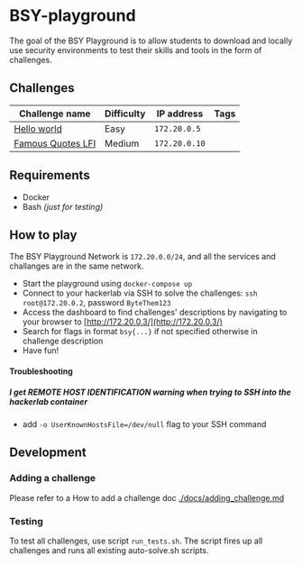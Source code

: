 # BSY-playground

The goal of the BSY Playground is to allow students to download and locally use security environments to test their skills and tools in the form of challenges.

## Challenges


| Challenge name                                      | Difficulty | IP address    | Tags  |
|-----------------------------------------------------|------------|---------------|-------|
| [Hello world](./challenges/hello-world/)            | Easy       | `172.20.0.5`  |       |
| [Famous Quotes LFI](./challenges/famous-quotes-lfi/) | Medium     | `172.20.0.10` |       |


## Requirements

* Docker
* Bash _(just for testing)_

## How to play


The BSY Playground Network is `172.20.0.0/24`, and all the services and challanges are in the same network.

* Start the playground using `docker-compose up` 
* Connect to your hackerlab via SSH to solve the challenges: `ssh root@172.20.0.2`, password `ByteThem123`
* Access the dashboard to find challenges' descriptions by navigating to your browser to [http://172.20.0.3/](http://172.20.0.3/)
* Search for flags in format `bsy{...}` if not specified otherwise in challenge description
* Have fun!

#### Troubleshooting

##### I get _REMOTE HOST IDENTIFICATION_ warning when trying to SSH into the hackerlab container
* add `-o UserKnownHostsFile=/dev/null` flag to your SSH command

## Development

### Adding a challenge

Please refer to a How to add a challenge doc [./docs/adding_challenge.md](./docs/adding_challenge.md)

### Testing

To test all challenges, use script `run_tests.sh`. The script fires up all challenges and runs all existing auto-solve.sh scripts.

